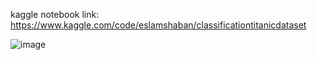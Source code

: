 kaggle notebook link:
https://www.kaggle.com/code/eslamshaban/classificationtitanicdataset

![image](https://github.com/Eslam-shaban/Data-Science-and-Analysis-Projects/assets/73853163/6002984f-daa1-4783-8c5a-5272416e8d1e)
